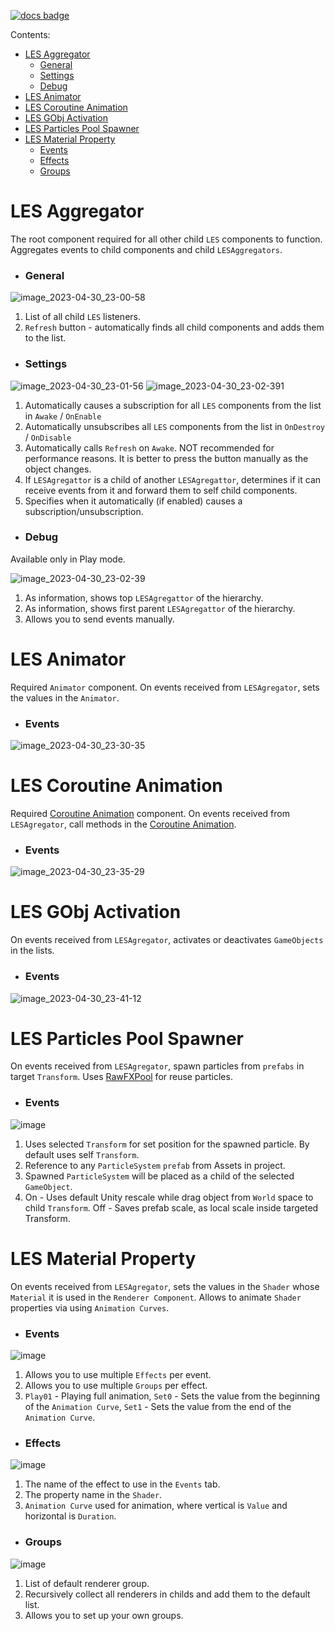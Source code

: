 [![docs badge](https://img.shields.io/badge/docs-reference-blue.svg)](https://github.com/zeeronis/ZeeUnityToolkit-readme/blob/main/README.md)

Сontents:
-  [LES Aggregator](LES.md#les-aggregator)
   - [General](LES.md#general)
   - [Settings](LES.md#settings)
   - [Debug](LES.md#debug)
-  [LES Animator](LES.md#les-animator)
-  [LES Coroutine Animation](LES.md#les-coroutine-animation)
-  [LES GObj Activation](LES.md#les-gobj-activation)
-  [LES Particles Pool Spawner](LES.md#les-particles-pool-spawner)
-  [LES Material Property](LES.md#les-material-property)
   - [Events](LES.md#events-4)
   - [Effects](LES.md#effects)
   - [Groups](LES.md#groups)



#  LES Aggregator
The root component required for all other child `LES` components to function. Aggregates events to child components and child `LESAggregators`. 
- ### General
![image_2023-04-30_23-00-58](https://user-images.githubusercontent.com/15892895/235373876-cfe484d9-bbd5-499a-ac28-4757b0c3cce1.png)

1. List of all child `LES` listeners.
2. `Refresh` button - automatically finds all child components and adds them to the list.

- ### Settings
![image_2023-04-30_23-01-56](https://user-images.githubusercontent.com/15892895/235373953-fdf88cff-9520-4a93-b977-19bf8deada36.png)
![image_2023-04-30_23-02-391](https://user-images.githubusercontent.com/15892895/235374517-d5de15ef-95b0-401f-aa99-542d6a9c7a35.png)

1. Automatically causes a subscription for all `LES` components from the list in `Awake` / `OnEnable`
2. Automatically unsubscribes all `LES` components from the list in `OnDestroy` / `OnDisable`
3. Automatically calls `Refresh` on `Awake`. NOT recommended for performance reasons. It is better to press the button manually as the object changes.
4. If `LESAgregattor` is a child of another `LESAgregattor`, determines if it can receive events from it and forward them to self child components.
5. Specifies when it automatically (if enabled) causes a subscription/unsubscription.

- ### Debug
Available only in Play mode.

![image_2023-04-30_23-02-39](https://user-images.githubusercontent.com/15892895/235373958-35e3240a-b3e6-46b4-a318-3b321641cd00.png)

1. As information, shows top `LESAgregattor` of the hierarchy.
2. As information, shows first parent `LESAgregattor` of the hierarchy.
3. Allows you to send events manually.


#  LES Animator
Required `Animator` component. On events received from `LESAgregator`, sets the values in the `Animator`.
- ### Events
![image_2023-04-30_23-30-35](https://user-images.githubusercontent.com/15892895/235374941-e994eb6c-a0d5-453e-ad73-2fac55787a03.png)


#  LES Coroutine Animation
Required [Coroutine Animation](https://github.com/zeeronis/ZeeUnityToolkit-readme/blob/main/Readme/Coroutines.md#coroutine-animation-component) component. On events received from `LESAgregator`, call methods in the [Coroutine Animation](https://github.com/zeeronis/ZeeUnityToolkit-readme/blob/main/Readme/Coroutines.md#coroutine-animation-component).
- ### Events
![image_2023-04-30_23-35-29](https://user-images.githubusercontent.com/15892895/235375116-a7840e58-5f69-4101-b3e7-954ec655004f.png)


#  LES GObj Activation
On events received from `LESAgregator`, activates or deactivates `GameObjects` in the lists.
- ### Events
![image_2023-04-30_23-41-12](https://user-images.githubusercontent.com/15892895/235375319-56bb851b-9448-4129-b9ef-2d950dbef77f.png)


#  LES Particles Pool Spawner
On events received from `LESAgregator`, spawn particles from `prefabs` in target `Transform`. Uses [RawFXPool](https://github.com/zeeronis/ZeeUnityToolkit-readme/blob/main/Readme/Pool.md#particlesystem) for reuse particles.
- ### Events
![image](https://user-images.githubusercontent.com/15892895/235375591-d659543c-260c-4f92-b25f-5ae784d27648.png)

1. Uses selected `Transform` for set position for the spawned particle. By default uses self `Transform`.
2. Reference to any `ParticleSystem` `prefab` from Assets in project.
3. Spawned `ParticleSystem` will be placed as a child of the selected `GameObject`.
4. On - Uses default Unity rescale while drag object from `World` space to child `Transform`. Off - Saves prefab scale, as local scale inside targeted Transform.


#  LES Material Property
On events received from `LESAgregator`, sets the values in the `Shader` whose `Material` it is used in the `Renderer Component`. Allows to animate `Shader` properties via using `Animation Curves`.

- ### Events
![image](https://user-images.githubusercontent.com/15892895/235377250-571bd591-5479-4946-8f74-7af43be1b1de.png)

1. Allows you to use multiple `Effects` per event.
2. Allows you to use multiple `Groups` per effect.
3. `Play01` - Playing full animation, `Set0` - Sets the value from the beginning of the `Animation Curve`, `Set1` - Sets the value from the end of the `Animation Curve`.

- ### Effects
![image](https://user-images.githubusercontent.com/15892895/235376901-6c25d2a3-46ea-4571-ad8c-24364954a253.png)

1. The name of the effect to use in the `Events` tab.
2. The property name in the `Shader`.
3. `Animation Curve` used for animation, where vertical is `Value` and horizontal is `Duration`.

- ### Groups
![image](https://user-images.githubusercontent.com/15892895/235376751-0444bf86-9f15-4a81-8026-f8d051fe3746.png)

1. List of default renderer group.
2. Recursively collect all renderers in childs and add them to the default list.
3. Allows you to set up your own groups.
